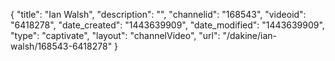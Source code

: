 {
    "title": "Ian Walsh",
    "description": "",
    "channelid": "168543",
    "videoid": "6418278",
    "date_created": "1443639909",
    "date_modified": "1443639909",
    "type": "captivate",
    "layout": "channelVideo",
    "url": "\/dakine\/ian-walsh\/168543-6418278"
}
